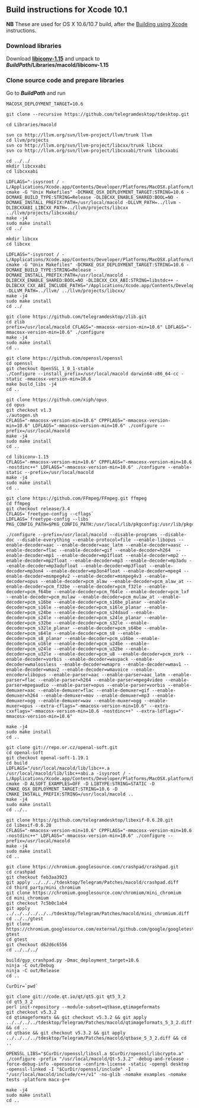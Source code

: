 ## Build instructions for Xcode 10.1

**NB** These are used for OS X 10.6/10.7 build, after the [Building using Xcode][xcode] instructions.

### Download libraries

Download [**libiconv-1.15**](http://www.gnu.org/software/libiconv/#downloading) and unpack to ***BuildPath*/Libraries/macold/libiconv-1.15**

### Clone source code and prepare libraries

Go to ***BuildPath*** and run

    MACOSX_DEPLOYMENT_TARGET=10.6

    git clone --recursive https://github.com/telegramdesktop/tdesktop.git

    cd Libraries/macold

    svn co http://llvm.org/svn/llvm-project/llvm/trunk llvm
    cd llvm/projects
    svn co http://llvm.org/svn/llvm-project/libcxx/trunk libcxx
    svn co http://llvm.org/svn/llvm-project/libcxxabi/trunk libcxxabi

    cd ../../
    mkdir libcxxabi
    cd libcxxabi

    LDFLAGS="-isysroot / -L/Applications/Xcode.app/Contents/Developer/Platforms/MacOSX.platform/Developer/SDKs/MacOSX.sdk/usr/lib/" cmake -G "Unix Makefiles" -DCMAKE_OSX_DEPLOYMENT_TARGET:STRING=10.6 -DCMAKE_BUILD_TYPE:STRING=Release -DLIBCXX_ENABLE_SHARED:BOOL=NO -DCMAKE_INSTALL_PREFIX:PATH=/usr/local/macold -DLLVM_PATH=../llvm -DLIBCXXABI_LIBCXX_PATH=../llvm/projects/libcxx ../llvm/projects/libcxxabi/
    make -j4
    sudo make install
    cd ../

    mkdir libcxx
    cd libcxx

    LDFLAGS="-isysroot / -L/Applications/Xcode.app/Contents/Developer/Platforms/MacOSX.platform/Developer/SDKs/MacOSX.sdk/usr/lib/" cmake -G "Unix Makefiles" -DCMAKE_OSX_DEPLOYMENT_TARGET:STRING=10.6 -DCMAKE_BUILD_TYPE:STRING=Release -DCMAKE_INSTALL_PREFIX:PATH=/usr/local/macold -DLIBCXX_ENABLE_SHARED:BOOL=NO -DLIBCXX_CXX_ABI:STRING=libstdc++ -DLIBCXX_CXX_ABI_INCLUDE_PATHS="/Applications/Xcode.app/Contents/Developer/Platforms/MacOSX.platform/Developer/SDKs/MacOSX.sdk/usr/include/c++/4.2.1/" -DLLVM_PATH=../llvm/ ../llvm/projects/libcxx/
    make -j4
    sudo make install
    cd ../

    git clone https://github.com/telegramdesktop/zlib.git
    cd zlib
    prefix=/usr/local/macold CFLAGS="-mmacosx-version-min=10.6" LDFLAGS="-mmacosx-version-min=10.6" ./configure
    make -j4
    sudo make install
    cd ..

    git clone https://github.com/openssl/openssl
    cd openssl
    git checkout OpenSSL_1_0_1-stable
    ./Configure --install_prefix=/usr/local/macold darwin64-x86_64-cc -static -mmacosx-version-min=10.6
    make build_libs -j4
    cd ..

    git clone https://github.com/xiph/opus
    cd opus
    git checkout v1.3
    ./autogen.sh
    CFLAGS="-mmacosx-version-min=10.6" CPPFLAGS="-mmacosx-version-min=10.6" LDFLAGS="-mmacosx-version-min=10.6" ./configure --prefix=/usr/local/macold
    make -j4
    sudo make install
    cd ..

    cd libiconv-1.15
    CFLAGS="-mmacosx-version-min=10.6" CPPFLAGS="-mmacosx-version-min=10.6 -nostdinc++" LDFLAGS="-mmacosx-version-min=10.6" ./configure --enable-static --prefix=/usr/local/macold
    make -j4
    sudo make install
    cd ..

    git clone https://github.com/FFmpeg/FFmpeg.git ffmpeg
    cd ffmpeg
    git checkout release/3.4
    CFLAGS=`freetype-config --cflags`
    LDFLAGS=`freetype-config --libs`
    PKG_CONFIG_PATH=$PKG_CONFIG_PATH:/usr/local/lib/pkgconfig:/usr/lib/pkgconfig:/usr/X11/lib/pkgconfig

    ./configure --prefix=/usr/local/macold --disable-programs --disable-doc --disable-everything --enable-protocol=file --enable-libopus --enable-decoder=aac --enable-decoder=aac_latm --enable-decoder=aasc --enable-decoder=flac --enable-decoder=gif --enable-decoder=h264  --enable-decoder=mp1 --enable-decoder=mp1float --enable-decoder=mp2 --enable-decoder=mp2float --enable-decoder=mp3 --enable-decoder=mp3adu --enable-decoder=mp3adufloat --enable-decoder=mp3float --enable-decoder=mp3on4 --enable-decoder=mp3on4float --enable-decoder=mpeg4 --enable-decoder=msmpeg4v2 --enable-decoder=msmpeg4v3 --enable-decoder=opus --enable-decoder=pcm_alaw --enable-decoder=pcm_alaw_at --enable-decoder=pcm_f32be --enable-decoder=pcm_f32le --enable-decoder=pcm_f64be --enable-decoder=pcm_f64le --enable-decoder=pcm_lxf --enable-decoder=pcm_mulaw --enable-decoder=pcm_mulaw_at --enable-decoder=pcm_s16be --enable-decoder=pcm_s16be_planar --enable-decoder=pcm_s16le --enable-decoder=pcm_s16le_planar --enable-decoder=pcm_s24be --enable-decoder=pcm_s24daud --enable-decoder=pcm_s24le --enable-decoder=pcm_s24le_planar --enable-decoder=pcm_s32be --enable-decoder=pcm_s32le --enable-decoder=pcm_s32le_planar --enable-decoder=pcm_s64be --enable-decoder=pcm_s64le --enable-decoder=pcm_s8 --enable-decoder=pcm_s8_planar --enable-decoder=pcm_u16be --enable-decoder=pcm_u16le --enable-decoder=pcm_u24be --enable-decoder=pcm_u24le --enable-decoder=pcm_u32be --enable-decoder=pcm_u32le --enable-decoder=pcm_u8 --enable-decoder=pcm_zork --enable-decoder=vorbis --enable-decoder=wavpack --enable-decoder=wmalossless --enable-decoder=wmapro --enable-decoder=wmav1 --enable-decoder=wmav2 --enable-decoder=wmavoice --enable-encoder=libopus --enable-parser=aac --enable-parser=aac_latm --enable-parser=flac --enable-parser=h264 --enable-parser=mpeg4video --enable-parser=mpegaudio --enable-parser=opus --enable-parser=vorbis --enable-demuxer=aac --enable-demuxer=flac --enable-demuxer=gif --enable-demuxer=h264 --enable-demuxer=mov --enable-demuxer=mp3 --enable-demuxer=ogg --enable-demuxer=wav --enable-muxer=ogg --enable-muxer=opus --extra-cflags="-mmacosx-version-min=10.6" --extra-cxxflags="-mmacosx-version-min=10.6 -nostdinc++" --extra-ldflags="-mmacosx-version-min=10.6"

    make -j4
    sudo make install
    cd ..

    git clone git://repo.or.cz/openal-soft.git
    cd openal-soft
    git checkout openal-soft-1.19.1
    cd build
    LDFLAGS="/usr/local/macold/lib/libc++.a /usr/local/macold/lib/libc++abi.a -isysroot / -L/Applications/Xcode.app/Contents/Developer/Platforms/MacOSX.platform/Developer/SDKs/MacOSX.sdk/usr/lib/" cmake -D ALSOFT_EXAMPLES=OFF -D LIBTYPE:STRING=STATIC -D CMAKE_OSX_DEPLOYMENT_TARGET:STRING=10.6 -D CMAKE_INSTALL_PREFIX:STRING=/usr/local/macold ..
    make -j4
    sudo make install
    cd ../..

    git clone https://github.com/telegramdesktop/libexif-0.6.20.git
    cd libexif-0.6.20
    CFLAGS="-mmacosx-version-min=10.6" CPPFLAGS="-mmacosx-version-min=10.6 -nostdinc++" LDFLAGS="-mmacosx-version-min=10.6" ./configure --prefix=/usr/local/macold
    make -j4
    sudo make install
    cd ..

    git clone https://chromium.googlesource.com/crashpad/crashpad.git
    cd crashpad
    git checkout feb3aa3923
    git apply ../../../tdesktop/Telegram/Patches/macold/crashpad.diff
    cd third_party/mini_chromium
    git clone https://chromium.googlesource.com/chromium/mini_chromium
    cd mini_chromium
    git checkout 7c5b0c1ab4
    git apply ../../../../../../tdesktop/Telegram/Patches/macold/mini_chromium.diff
    cd ../../gtest
    git clone https://chromium.googlesource.com/external/github.com/google/googletest gtest
    cd gtest
    git checkout d62d6c6556
    cd ../../../

    build/gyp_crashpad.py -Dmac_deployment_target=10.6
    ninja -C out/Debug
    ninja -C out/Release
    cd ..

    CurDir=`pwd`

    git clone git://code.qt.io/qt/qt5.git qt5_3_2
    cd qt5_3_2
    perl init-repository --module-subset=qtbase,qtimageformats
    git checkout v5.3.2
    cd qtimageformats && git checkout v5.3.2 && git apply ../../../../tdesktop/Telegram/Patches/macold/qtimageformats_5_3_2.diff && cd ..
    cd qtbase && git checkout v5.3.2 && git apply ../../../../tdesktop/Telegram/Patches/macold/qtbase_5_3_2.diff && cd ..

    OPENSSL_LIBS="$CurDir/openssl/libssl.a $CurDir/openssl/libcrypto.a" ./configure -prefix "/usr/local/macold/Qt-5.3.2" -debug-and-release -force-debug-info -opensource -confirm-license -static -opengl desktop -openssl-linked -I "$CurDir/openssl/include" -I "/usr/local/macold/include/c++/v1" -no-glib -nomake examples -nomake tests -platform macx-g++

    make -j4
    sudo make install
    cd ..

[xcode]: building-xcode.md
